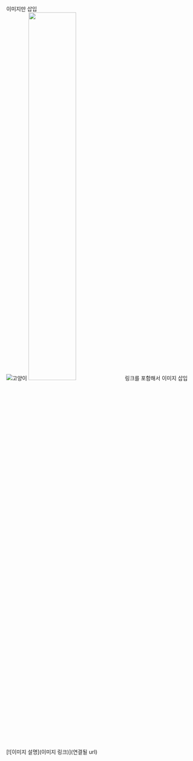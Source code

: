 이미지만 삽입   
![고양이](http://image.dongascience.com/Photo/2019/09/d2468576cecf1313437de5a883bfa2ed.jpg)
<img src = "http://image.dongascience.com/Photo/2019/09/d2468576cecf1313437de5a883bfa2ed.jpg" width = "50%" height = "50%" >
링크를 포함해서 이미지 삽입   
[![이미지 설명](이미지 링크)](연결될 url)
